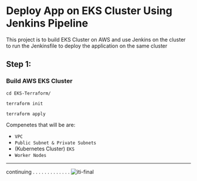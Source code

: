 # Deploy App on EKS Cluster Using Jenkins Pipeline

This project is to build EKS Cluster on AWS and use Jenkins on the cluster to run the Jenkinsfile to deploy the application on the same cluster

## Step 1:
### Build AWS EKS Cluster
```
cd EKS-Terraform/

terraform init

terraform apply
```
Compenetes that will be are:

- `VPC`
- `Public Subnet & Private Subnets`
- (Kubernetes Cluster) `EKS`
-  `Worker Nodes`

---
continuing
.
.
.
.
.
.
.
.
.
.
.
.
.
![iti-final](https://github.com/0xZe/ITI-Final-Project/assets/81789671/3a9e3f13-005a-40c4-9b37-9f7a0e239ada)

